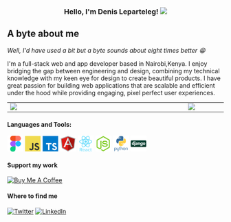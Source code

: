 <!-- NOT DONEeee YET UNDER CONSTR --> 

<h3 align="center">
 Hello, I'm Denis Leparteleg!
  <img src="https://media.giphy.com/media/hvRJCLFzcasrR4ia7z/giphy.gif" width="28"> 
</h3>

## A byte about me
*Well, I'd have used a bit but a byte sounds about eight times better :grin:*

I'm a full-stack web and app developer based in Nairobi,Kenya. I enjoy bridging the gap between engineering and design, combining my technical knowledge with my keen eye for design to create beautiful products. I have great passion for building web applications that are scalable and efficient under the hood while providing engaging, pixel perfect user experiences.
<center>
<table>
  <tr>
      <td><img width="400px" align="left" src="https://github-readme-stats.vercel.app/api/top-langs/?username=Denis-leparteleg&hide=html&layout=compact&show_icons=true&theme=tokyonight" /></td>
      <td><img width="495px" align="left" src="https://github-readme-stats.vercel.app/api?username=Denis-leparteleg&hide=stars,contribs&count_private=true&show_icons=true&theme=tokyonight&hide_border=ture&hide_title=true" /></td>
</table>
</center>

 #### Languages and Tools:
<img src="https://github.com/devicons/devicon/blob/master/icons/figma/figma-original.svg" alt="Figma" width="37px" height="37px" /> <img 
src="https://github.com/devicons/devicon/blob/master/icons/javascript/javascript-original.svg" alt="JavaScript logo" width="37px" height="37px" /> <img 
src="https://github.com/devicons/devicon/blob/master/icons/typescript/typescript-original.svg" alt="Typescript" width="37px" height="37px" /> <img 
src="https://github.com/devicons/devicon/blob/master/icons/angularjs/angularjs-original.svg" alt="AngularJS" width="37px" height="37px" /> <img                                                                                                                                   src="https://github.com/devicons/devicon/blob/master/icons/react/react-original-wordmark.svg" alt="React" width="37px" height="37px" /> <img src="https://github.com/devicons/devicon/blob/master/icons/nodejs/nodejs-original.svg" alt="NodeJS" width="37px" height="37px" /> <img src="https://github.com/devicons/devicon/blob/master/icons/python/python-original-wordmark.svg" alt="Python" width="37px" height="37px" />
<img src="https://github.com/devicons/devicon/blob/master/icons/django/django-original.svg" alt="Django" width="37px" height="37px" />




#### Support my work
<a href="https://www.buymeacoffee.com/denisleparteleg" target="_blank"><img src="https://cdn.buymeacoffee.com/buttons/v2/default-yellow.png" alt="Buy Me A Coffee" style="height: 41px !important;width: 175px !important;" ></a>


#### Where to find me
<p></a> <a href="https://twitter.com/denisleparteleg" target="_blank"><img alt="Twitter" src="https://img.shields.io/badge/twitter-%231DA1F2.svg?&style=for-the-badge&logo=twitter&logoColor=white" /></a> <a href="https://ke.linkedin.com/in/denis-leparteleg-a47410117" target="_blank"><img alt="LinkedIn" src="https://img.shields.io/badge/linkedin-%230077B5.svg?&style=for-the-badge&logo=linkedin&logoColor=white" /></a>  
</p>

<br />
<br />



